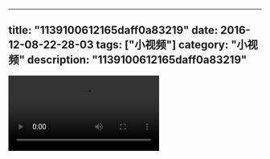 
---
title: "1139100612165daff0a83219"
date: 2016-12-08-22-28-03
tags: ["小视频"]
category: "小视频"
description: "1139100612165daff0a83219"
---
<video src="http://ohtsqip0g.bkt.clouddn.com/1139100612165daff0a83219.mp4" controls="controls"></video>
